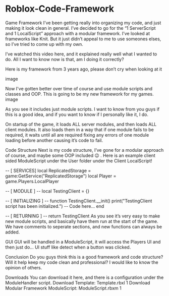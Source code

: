 # Roblox-Code-Framework

Game Framework
I’ve been getting really into organizing my code, and just making it look clean in general. I’ve decided to go for the “1 ServerScript and 1 LocalScript” approach with a modular framework. I’ve looked at frameworks like Knit. But it just didn’t appeal to me to use someones elses, so I’ve tried to come up with my own.

I’ve watched this video here, and it explained really well what I wanted to do. All I want to know now is that, am I doing it correctly?

Here is my framework from 3 years ago,
please don’t cry when looking at it

image

Now I've gotten better over time of course and use module scripts and classes and OOP. This is going to be my new framework for my games.
image

As you see it includes just module scripts. I want to know from you guys if this is a good idea, and if you want to know if I personally like it, I do.

On startup of the game, it loads ALL server modules, and then loads ALL client modules. It also loads them in a way that if one module fails to be required, it waits until all are required fixing any errors of one module loading before another causing it’s code to fail.

Code Structure
Next is my code structure, I’ve gone for a modular approach of course, and maybe some OOP included :wink: . Here is an example client sided ModuleScript under the User folder under the Client LocalScript!

-- [ SERVICES]
local ReplicatedStorage = game:GetService("ReplicatedStorage")
local Player = game.Players.LocalPlayer

-- [ MODULE ] --
local TestingClient = {}

-- [ INITIALIZING ] --
function TestingClient.__init()
	print("TestingClient script has been initialized.")
        -- Code here...
end

-- [ RETURNING ] --
return TestingClient
As you see it’s very easy to make new module scripts, and basically have them run at the start of the game. We have comments to seperate sections, and new functions can always be added.

GUI
GUI will be handled in a ModuleScript, it will access the Players UI and then just do… UI stuff like detect when a button was clicked.

Conclusion
Do you guys think this is a good framework and code structure? Will it help keep my code clean and professional? I would like to know the opinion of others.

Downloads
You can download it here, and there is a configuration under the ModuleHandler script.
Download Template: Template.rbxl 1
Download Modular Framework ModuleScript: ModuleScript.rbxm 1
